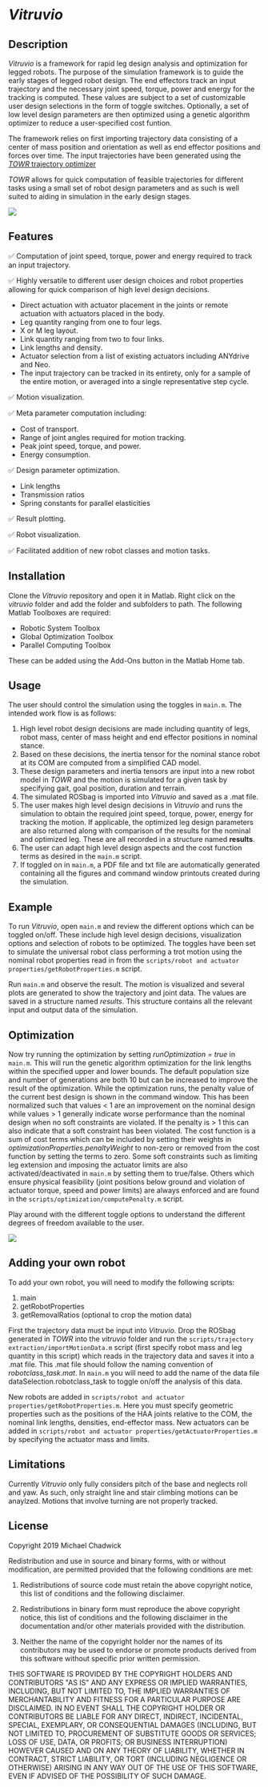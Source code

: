 # _Vitruvio_

## Description

_Vitruvio_ is a framework for rapid leg design analysis and optimization for legged robots. The purpose of the simulation framework is to guide the early stages of legged robot design. The end effectors track an input trajectory and the necessary joint speed, torque, power and energy for the tracking is computed. These values are subject to a set of customizable user design selections in the form of toggle switches. Optionally, a set of low level design parameters are then optimized using a genetic algorithm optimizer to reduce a user-specified cost funtion.

The framework relies on first importing trajectory data consisting of a center of mass position and orientation as well as end effector positions and forces over time. The input trajectories have been generated using the [_TOWR_ trajectory optimizer](https://github.com/ethz-adrl/towr) 

_TOWR_ allows for quick computation of feasible trajectories for different tasks using a small set of robot design parameters and as such is well suited to aiding in simulation in the early design stages. 

![](results/sample_visualization.gif)

## Features

:white_check_mark: Computation of joint speed, torque, power and energy required to track an input trajectory.

:white_check_mark: Highly versatile to different user design choices and robot properties allowing for quick comparison of high level design decisions.

   * Direct actuation with actuator placement in the joints or remote actuation with actuators placed in the body.
   * Leg quantity ranging from one to four legs.
   * X or M leg layout.
   * Link quantity ranging from two to four links.
   * Link lengths and density.
   * Actuator selection from a list of existing actuators including ANYdrive and Neo.
   * The input trajectory can be tracked in its entirety, only for a sample of the entire motion, or averaged into a single representative step cycle.

:white_check_mark: Motion visualization.

:white_check_mark: Meta parameter computation including:

   * Cost of transport.
   * Range of joint angles required for motion tracking.
   * Peak joint speed, torque, and power.
   * Energy consumption.

:white_check_mark: Design parameter optimization.

   * Link lengths 
   * Transmission ratios
   * Spring constants for parallel elasticities
   
:white_check_mark: Result plotting.

:white_check_mark: Robot visualization.

:white_check_mark: Facilitated addition of new robot classes and motion tasks.


## Installation

Clone the _Vitruvio_ repository and open it in Matlab. Right click on the _vitruvio_ folder and add the folder and subfolders to path. The following Matlab Toolboxes are required:

   * Robotic System Toolbox
   * Global Optimization Toolbox
   * Parallel Computing Toolbox
   
These can be added using the Add-Ons button in the Matlab Home tab.

## Usage
 
The user should control the simulation using the toggles in `main.m`.
The intended work flow is as follows:
   
   1. High level robot design decisions are made including quantity of legs, robot mass, center of mass height and end effector positions in nominal stance.
   2. Based on these decisions, the inertia tensor for the nominal stance robot at its COM are computed from a simplified CAD model.
   3. These design parameters and inertia tensors are input into a new robot model in _TOWR_ and the motion is simulated for a given task by specifying gait, goal position, duration and terrain.
   4. The simulated ROSbag is imported into _Vitruvio_ and saved as a .mat file.
   5. The user makes high level design decisions in _Vitruvio_ and runs the simulation to obtain the required joint speed, torque, power, energy for tracking the motion. If applicable, the optimized leg design parameters are also returned along with comparison of the results for the nominal and optimized leg. These are all recorded in a structure named __results__.
   6. The user can adapt high level design aspects and the cost function terms as desired in the `main.m` script.
   7. If toggled on in `main.m`, a PDF file and txt file are automatically generated containing all the figures and command window printouts created during the simulation. 

## Example

To run _Vitruvio_, open `main.m` and review the different options which can be toggled on/off. These include high level design decisions, visualization options and selection of robots to be optimized. 
The toggles have been set to simulate the universal robot class performing a trot motion using the nominal robot properties read in from the `scripts/robot and actuator properties/getRobotProperties.m` script. 

Run `main.m` and observe the result. The motion is visualized and several plots are generated to show the trajectory and joint data. The values are saved in a structure named _results_. This structure contains all the relevant input and output data of the simulation.

## Optimization 

Now try running the optimization by setting _runOptimization = true_ in `main.m`. This will run the genetic algorithm optimization for the link lengths within the specified upper and lower bounds. The default population size and number of generations are both 10 but can be increased to improve the result of the optimization. While the optimization runs, the penalty value of the current best design is shown in the command window. This has been normalized such that values < 1 are an improvement on the nominal design while values > 1 generally indicate worse performance than the nominal design when no soft constraints are violated. If the penalty is > 1 this can also indicate that a soft constraint has been violated. 
The cost function is a sum of cost terms which can be included by setting their weights in _optimizationProperties.penaltyWeight_ to non-zero or removed from the cost function by setting the terms to zero. Some soft constraints such as limiting leg extension and imposing the actuator limits are also activated/deactivated in `main.m` by setting them to true/false. Others which ensure physical feasibility (joint positions below ground and violation of actuator torque, speed and power limits) are always enforced and are found in the `scripts/optimization/computePenalty.m` script.

Play around with the different toggle options to understand the different degrees of freedom available to the user.

![](results/sample_optimization.gif)

## Adding your own robot 

To add your own robot, you will need to modify the following scripts:
   1. main
   2. getRobotProperties
   3. getRemovalRatios (optional to crop the motion data)
   
First the trajectory data must be input into _Vitruvio_. Drop the ROSbag generated in _TOWR_ into the _vitruvio_ folder and run the `scripts/trajectory extraction/importMotionData.m` script (first specify robot mass and leg quantity in this script) which reads in the trajectory data and saves it into a .mat file. This .mat file should follow the naming convention of _robotclass_task.mat_. In `main.m` you will need to add the name of the data file dataSelection.robotclass_task to toggle on/off the analysis of this data. 

New robots are added in `scripts/robot and actuator properties/getRobotProperties.m`. Here you must specify geometric properties such as the positions of the HAA joints relative to the COM, the nominal link lengths, densities, end-effector mass. New actuators can be added in `scripts/robot and actuator properties/getActuatorProperties.m` by specifying the actuator mass and limits.

## Limitations
Currently _Vitruvio_ only fully considers pitch of the base and neglects roll and yaw. As such, only straight line and stair climbing motions can be anaylzed. Motions that involve turning are not properly tracked.

## License
Copyright 2019 Michael Chadwick

Redistribution and use in source and binary forms, with or without modification, are permitted provided that the following conditions are met:

1. Redistributions of source code must retain the above copyright notice, this list of conditions and the following disclaimer.

2. Redistributions in binary form must reproduce the above copyright notice, this list of conditions and the following disclaimer in the documentation and/or other materials provided with the distribution.

3. Neither the name of the copyright holder nor the names of its contributors may be used to endorse or promote products derived from this software without specific prior written permission.

THIS SOFTWARE IS PROVIDED BY THE COPYRIGHT HOLDERS AND CONTRIBUTORS "AS IS" AND ANY EXPRESS OR IMPLIED WARRANTIES, INCLUDING, BUT NOT LIMITED TO, THE IMPLIED WARRANTIES OF MERCHANTABILITY AND FITNESS FOR A PARTICULAR PURPOSE ARE DISCLAIMED. IN NO EVENT SHALL THE COPYRIGHT HOLDER OR CONTRIBUTORS BE LIABLE FOR ANY DIRECT, INDIRECT, INCIDENTAL, SPECIAL, EXEMPLARY, OR CONSEQUENTIAL DAMAGES (INCLUDING, BUT NOT LIMITED TO, PROCUREMENT OF SUBSTITUTE GOODS OR SERVICES; LOSS OF USE, DATA, OR PROFITS; OR BUSINESS INTERRUPTION) HOWEVER CAUSED AND ON ANY THEORY OF LIABILITY, WHETHER IN CONTRACT, STRICT LIABILITY, OR TORT (INCLUDING NEGLIGENCE OR OTHERWISE) ARISING IN ANY WAY OUT OF THE USE OF THIS SOFTWARE, EVEN IF ADVISED OF THE POSSIBILITY OF SUCH DAMAGE.